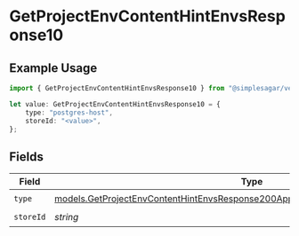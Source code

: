 # GetProjectEnvContentHintEnvsResponse10

## Example Usage

```typescript
import { GetProjectEnvContentHintEnvsResponse10 } from "@simplesagar/vercel/models/getprojectenvop.js";

let value: GetProjectEnvContentHintEnvsResponse10 = {
    type: "postgres-host",
    storeId: "<value>",
};
```

## Fields

| Field                                                                                                                                                                      | Type                                                                                                                                                                       | Required                                                                                                                                                                   | Description                                                                                                                                                                |
| -------------------------------------------------------------------------------------------------------------------------------------------------------------------------- | -------------------------------------------------------------------------------------------------------------------------------------------------------------------------- | -------------------------------------------------------------------------------------------------------------------------------------------------------------------------- | -------------------------------------------------------------------------------------------------------------------------------------------------------------------------- |
| `type`                                                                                                                                                                     | [models.GetProjectEnvContentHintEnvsResponse200ApplicationJSONResponseBody310Type](../models/getprojectenvcontenthintenvsresponse200applicationjsonresponsebody310type.md) | :heavy_check_mark:                                                                                                                                                         | N/A                                                                                                                                                                        |
| `storeId`                                                                                                                                                                  | *string*                                                                                                                                                                   | :heavy_check_mark:                                                                                                                                                         | N/A                                                                                                                                                                        |